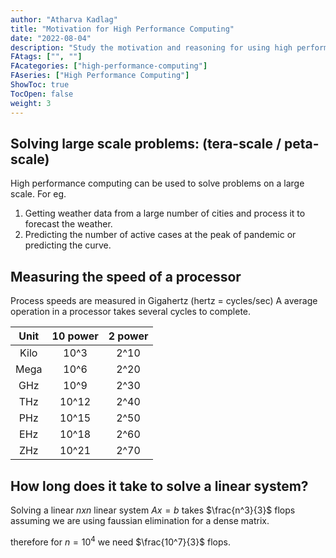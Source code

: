 ```yaml
---
author: "Atharva Kadlag"
title: "Motivation for High Performance Computing"
date: "2022-08-04"
description: "Study the motivation and reasoning for using high performance computers."
FAtags: ["", ""]
FAcategories: ["high-performance-computing"]
FAseries: ["High Performance Computing"]
ShowToc: true
TocOpen: false
weight: 3
---
```


## Solving large scale problems: (tera-scale / peta-scale)

High performance computing can be used to solve problems on a large scale.
For eg.
1. Getting weather data from a large number of cities and process it to forecast the weather.
2. Predicting the number of active cases at the peak of pandemic or predicting the curve.

## Measuring the speed of a processor

Process speeds are measured in Gigahertz (hertz = cycles/sec)
A average operation in a processor takes several cycles to complete.  

| Unit | 10 power | 2 power |
|:----:|:--------:|:-------:|
| Kilo | 10^3     | 2^10    |
| Mega | 10^6     | 2^20    |
| GHz  | 10^9     | 2^30    |
| THz  | 10^12    | 2^40    |
| PHz  | 10^15    | 2^50    |
| EHz  | 10^18    | 2^60    |
| ZHz  | 10^21    | 2^70    |

## How long does it take to solve a linear system?

Solving a linear $nxn$ linear system $Ax = b$ takes $\frac{n^3}{3}$ flops assuming we are using faussian elimination for a dense matrix.

therefore for $n=10^4$ we need $\frac{10^7}{3}$ flops.